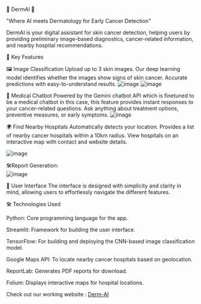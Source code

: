 🌟 DermAI 🌟

"Where AI meets Dermatology for Early Cancer Detection"

DermAI is your digital assistant for skin cancer detection, helping users by providing preliminary image-based diagnostics, cancer-related information, and nearby hospital recommendations.

🚀 Key Features

🖼️ Image Classification
Upload up to 3 skin images.
Our deep learning model identifies whether the images show signs of skin cancer.
Accurate predictions with easy-to-understand results.
![image](https://github.com/user-attachments/assets/3775fcba-09dd-4c59-b8fe-66b814c1d7a0)
![image](https://github.com/user-attachments/assets/a0bd3b6f-e078-4b47-ace8-97e0dab49984)


🤖 Medical Chatbot
Powered by the Gemini chatbot API which is finetuned to be a medical chatbot in this case, this feature provides instant responses to your cancer-related questions.
Ask anything about treatment options, preventive measures, or early symptoms.
![image](https://github.com/user-attachments/assets/41fbf456-52eb-46ba-ad9a-4f109930ea4e)



🌍 Find Nearby Hospitals
Automatically detects your location.
Provides a list of nearby cancer hospitals within a 10km radius.
View hospitals on an interactive map with contact and website details.

![image](https://github.com/user-attachments/assets/7b278a2e-f4d5-4235-afc2-59a51be5c0b9)

🛠️Report Generation:       
![image](https://github.com/user-attachments/assets/82e15293-cdd5-417c-8178-b8b39f9f1720)


🎨 User Interface
The interface is designed with simplicity and clarity in mind, allowing users to effortlessly navigate the different features. 

🛠️ Technologies Used

Python: Core programming language for the app.

Streamlit: Framework for building the user interface.

TensorFlow: For building and deploying the CNN-based image classification model.

Google Maps API: To locate nearby cancer hospitals based on geolocation.

ReportLab: Generates PDF reports for download.

Folium: Displays interactive maps for hospital locations.


Check out our working website : [Derm-AI](https://derm-ai-medithon.streamlit.app/)

